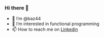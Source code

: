 ### Hi there 👋

- 👋 I’m @baz44
- 👀 I’m interested in functional programming
- 📫 How to reach me on [Linkedin](https://www.linkedin.com/in/baself/)

<!--
- 🔭 I’m currently working on ...
- 🌱 I’m currently learning ...
- 👯 I’m looking to collaborate on ...
- 🤔 I’m looking for help with ...
- 💬 Ask me about ...
- 📫 How to reach me: ...
- 😄 Pronouns: ...
- ⚡ Fun fact: ...
-->
